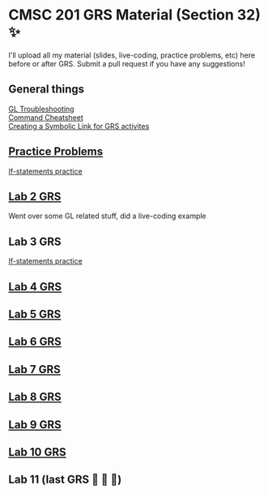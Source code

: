 # CMSC 201 GRS Material (Section 32) :sparkles:
I'll upload all my material (slides, live-coding, practice problems, etc) here before or after GRS. Submit a pull request if you have any suggestions!

## General things
[GL Troubleshooting](https://github.com/agathaturya/cmsc_201_grs/blob/master/lab2/gl_troubleshooting.md)  
[Command Cheatsheet](https://github.com/agathaturya/cmsc_201_grs/blob/master/lab2/terminal_cheatsheet.md)  
[Creating a Symbolic Link for GRS activites](https://github.com/agathaturya/cmsc_201_grs/blob/master/symbolic_link/symbolic_link.md)


## [Practice Problems](https://github.com/agathaturya/cmsc_201_grs/blob/master/practice)
[If-statements practice](https://github.com/agathaturya/cmsc_201_grs/blob/master/practice/output_practice.md)

## [Lab 2 GRS](https://github.com/agathaturya/cmsc_201_grs/tree/master/lab2)
Went over some GL related stuff, did a live-coding example  

## Lab 3 GRS
[If-statements practice](https://github.com/agathaturya/cmsc_201_grs/blob/master/practice/output_practice.md)

## [Lab 4 GRS](https://github.com/agathaturya/cmsc_201_grs/tree/master/lab4)

## [Lab 5 GRS](https://github.com/agathaturya/cmsc_201_grs/tree/master/lab5)

## [Lab 6 GRS](https://github.com/agathaturya/cmsc_201_grs/tree/master/lab6)

## [Lab 7 GRS](https://github.com/agathaturya/cmsc_201_grs/tree/master/lab7)  

## [Lab 8 GRS](https://github.com/agathaturya/cmsc_201_grs/tree/master/lab8)  

## [Lab 9 GRS](https://github.com/agathaturya/cmsc_201_grs/tree/master/lab9)

## [Lab 10 GRS](https://github.com/agathaturya/cmsc_201_grs/tree/master/lab10/)

## Lab 11 (last GRS :tada: :balloon: :champagne:)

